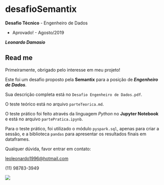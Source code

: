 # desafioSemantix
**Desafio Técnico** - Engenheiro de Dados 
* Aprovado! - Agosto/2019

**_Leonardo Damasio_**

## Read me

Primeiramente, obrigado pelo interesse em meu projeto!

Este foi um desafio proposto pela **Semantix** para a posição de **_Engenheiro de Dados_**. 

Sua descrição completa está no `Desafio Engenheiro de Dados.pdf`.

O teste teórico está no arquivo `parteTeorica.md`.

O teste prático foi feito através da linguagem *Python* no **Jupyter Notebook** e está no arquivo `partePratica.ipynb`.

Para o teste prático, foi utilizado o módulo `pyspark.sql`, apenas para criar a sessão, e a biblioteca `pandas` para apresentar os resultados finais em dataframes.

Qualquer dúvida, favor entrar em contato:

leoleonardo1996@hotmail.com

(11) 98783-3949

![](https://www.abcdacomunicacao.com.br/file/SEMANTIX-LOGO.jpg)
